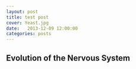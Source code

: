 ```yaml
---
layout: post
title: test post
cover: Yeast.jpg
date:   2013-12-09 12:00:00
categories: posts
---
```


## Evolution of the Nervous System